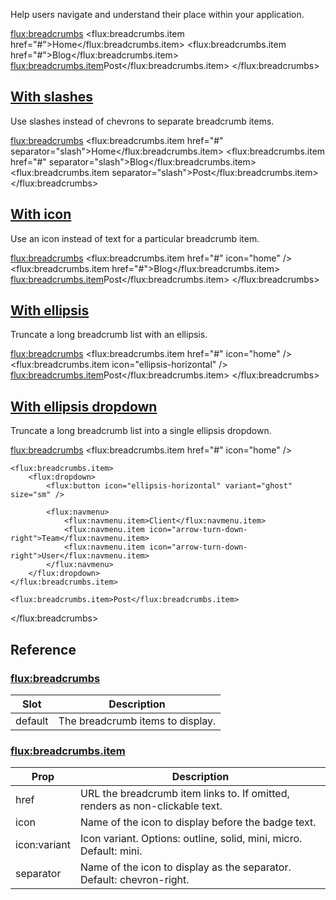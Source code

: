 Help users navigate and understand their place within your application.

<flux:breadcrumbs>
    <flux:breadcrumbs.item href="#">Home</flux:breadcrumbs.item>
    <flux:breadcrumbs.item href="#">Blog</flux:breadcrumbs.item>
    <flux:breadcrumbs.item>Post</flux:breadcrumbs.item>
</flux:breadcrumbs>

## [With slashes](https://fluxui.dev/components/breadcrumbs#with-slashes)

Use slashes instead of chevrons to separate breadcrumb items.

<flux:breadcrumbs>
    <flux:breadcrumbs.item href="#" separator="slash">Home</flux:breadcrumbs.item>
    <flux:breadcrumbs.item href="#" separator="slash">Blog</flux:breadcrumbs.item>
    <flux:breadcrumbs.item separator="slash">Post</flux:breadcrumbs.item>
</flux:breadcrumbs>

## [With icon](https://fluxui.dev/components/breadcrumbs#with-icon)

Use an icon instead of text for a particular breadcrumb item.

<flux:breadcrumbs>
    <flux:breadcrumbs.item href="#" icon="home" />
    <flux:breadcrumbs.item href="#">Blog</flux:breadcrumbs.item>
    <flux:breadcrumbs.item>Post</flux:breadcrumbs.item>
</flux:breadcrumbs>

## [With ellipsis](https://fluxui.dev/components/breadcrumbs#with-ellipsis)

Truncate a long breadcrumb list with an ellipsis.

<flux:breadcrumbs>
    <flux:breadcrumbs.item href="#" icon="home" />
    <flux:breadcrumbs.item icon="ellipsis-horizontal" />
    <flux:breadcrumbs.item>Post</flux:breadcrumbs.item>
</flux:breadcrumbs>

## [With ellipsis dropdown](https://fluxui.dev/components/breadcrumbs#with-ellipsis-dropdown)

Truncate a long breadcrumb list into a single ellipsis dropdown.

<flux:breadcrumbs>
    <flux:breadcrumbs.item href="#" icon="home" />

    <flux:breadcrumbs.item>
        <flux:dropdown>
            <flux:button icon="ellipsis-horizontal" variant="ghost" size="sm" />

            <flux:navmenu>
                <flux:navmenu.item>Client</flux:navmenu.item>
                <flux:navmenu.item icon="arrow-turn-down-right">Team</flux:navmenu.item>
                <flux:navmenu.item icon="arrow-turn-down-right">User</flux:navmenu.item>
            </flux:navmenu>
        </flux:dropdown>
    </flux:breadcrumbs.item>

    <flux:breadcrumbs.item>Post</flux:breadcrumbs.item>
</flux:breadcrumbs>

## Reference

### [flux:breadcrumbs](https://fluxui.dev/components/breadcrumbs#fluxbreadcrumbs)

|Slot|Description|
|---|---|
|default|The breadcrumb items to display.|

### [flux:breadcrumbs.item](https://fluxui.dev/components/breadcrumbs#fluxbreadcrumbsitem)

|Prop|Description|
|---|---|
|href|URL the breadcrumb item links to. If omitted, renders as non-clickable text.|
|icon|Name of the icon to display before the badge text.|
|icon:variant|Icon variant. Options: outline, solid, mini, micro. Default: mini.|
|separator|Name of the icon to display as the separator. Default: chevron-right.|


